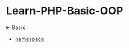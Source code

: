 # Learn-PHP-Basic-OOP

<details>
<summary>Basic</summary>

1. Biến, hằng, kiểu dữ liệu và Toán tử.

- [lesson 1](basic/lesson-1.md) .

2. Câu lệnh điều kiện trong PHP - Hàm isset và empty.

- [lesson 2](basic/lesson-2.md) .

3. Vòng lặp trong PHP - Mảng và Thao tác với mảng.


> Note : trong PHP có phân biệt chữ thường và hoa

</details>



- [namespace](basic/namespace.md)
